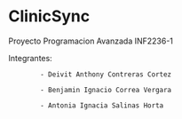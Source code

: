 # ClinicSync
 Proyecto Programacion Avanzada INF2236-1

 Integrantes:
           
            - Deivit Anthony Contreras Cortez
            
            - Benjamin Ignacio Correa Vergara
            
            - Antonia Ignacia Salinas Horta
